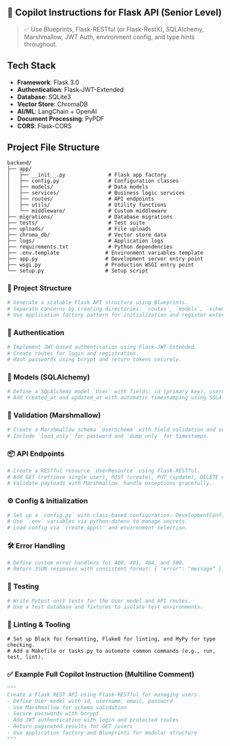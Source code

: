 ## 🚀 Copilot Instructions for Flask API (Senior Level)

> ✅ Use Blueprints, Flask-RESTful (or Flask-RestX), SQLAlchemy, Marshmallow, JWT Auth, environment config, and type hints throughout.

## Tech Stack

- **Framework**: Flask 3.0
- **Authentication**: Flask-JWT-Extended
- **Database**: SQLite3
- **Vector Store**: ChromaDB
- **AI/ML**: LangChain + OpenAI
- **Document Processing**: PyPDF
- **CORS**: Flask-CORS

## Project File Structure

```
backend/
├── app/
│   ├── __init__.py              # Flask app factory
│   ├── config.py                # Configuration classes
│   ├── models/                  # Data models
│   ├── services/                # Business logic services
│   ├── routes/                  # API endpoints
│   ├── utils/                   # Utility functions
│   └── middleware/              # Custom middleware
├── migrations/                  # Database migrations
├── tests/                       # Test suite
├── uploads/                     # File uploads
├── chroma_db/                   # Vector store data
├── logs/                        # Application logs
├── requirements.txt             # Python dependencies
├── .env.template               # Environment variables template
├── app.py                      # Development server entry point
├── wsgi.py                     # Production WSGI entry point
└── setup.py                    # Setup script
```

### 🔧 Project Structure

```python
# Generate a scalable Flask API structure using Blueprints.
# Separate concerns by creating directories: `routes`, `models`, `schemas`, `services`, `config`, `auth`.
# Use application factory pattern for initialization and register extensions inside `extensions.py`.
```

### 🔐 Authentication

```python
# Implement JWT-based authentication using Flask-JWT-Extended.
# Create routes for login and registration.
# Hash passwords using bcrypt and return tokens securely.
```

### 🧱 Models (SQLAlchemy)

```python
# Define a SQLAlchemy model `User` with fields: id (primary key), username (unique), email (unique), and password (hashed).
# Add created_at and updated_at with automatic timestamping using SQLAlchemy events.
```

### 🧪 Validation (Marshmallow)

```python
# Create a Marshmallow schema `UserSchema` with field validation and serialization.
# Include `load_only` for password and `dump_only` for timestamps.
```

### 📦 API Endpoints

```python
# Create a RESTful resource `UserResource` using Flask-RESTful.
# Add GET (retrieve single user), POST (create), PUT (update), DELETE methods.
# Validate payloads with Marshmallow, handle exceptions gracefully.
```

### ⚙️ Config & Initialization

```python
# Set up a `config.py` with class-based configuration: DevelopmentConfig, ProductionConfig.
# Use `.env` variables via python-dotenv to manage secrets.
# Load config via `create_app()` and environment selection.
```

### 🛠 Error Handling

```python
# Define custom error handlers for 400, 401, 404, and 500.
# Return JSON responses with consistent format: { "error": "message" }.
```

### 🧪 Testing

```python
# Write Pytest unit tests for the User model and API routes.
# Use a test database and fixtures to isolate test environments.
```

### 🧼 Linting & Tooling

```text
# Set up Black for formatting, Flake8 for linting, and MyPy for type checking.
# Add a Makefile or tasks.py to automate common commands (e.g., run, test, lint).
```

### ✅ Example Full Copilot Instruction (Multiline Comment)

```python
"""
Create a Flask REST API using Flask-RESTful for managing users.
- Define User model with id, username, email, password
- Use Marshmallow for schema validation
- Secure passwords with bcrypt
- Add JWT authentication with login and protected routes
- Return paginated results for GET /users
- Use application factory and Blueprints for modular structure
"""
```
